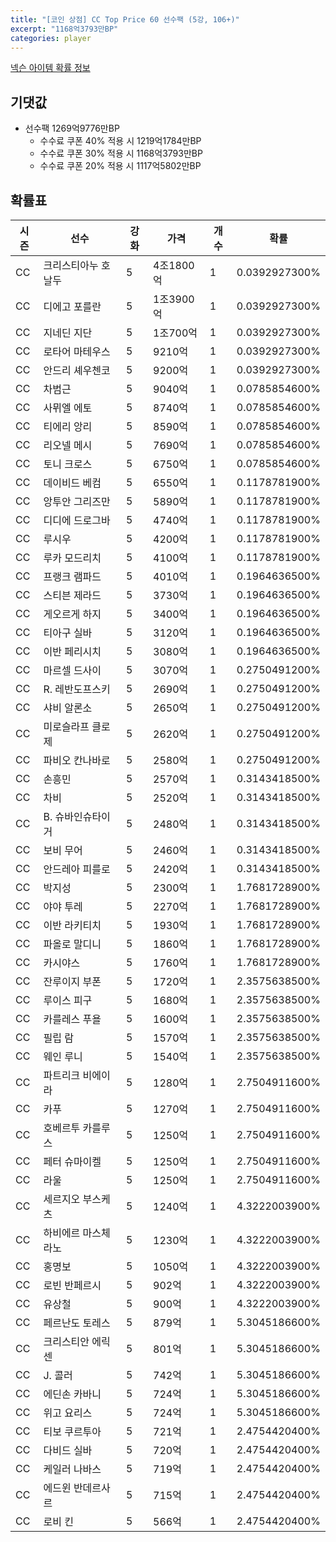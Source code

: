```yaml
---
title: "[코인 상점] CC Top Price 60 선수팩 (5강, 106+)"
excerpt: "1168억3793만BP"
categories: player
---
```

[넥슨 아이템 확률 정보](http://iteminfo.nexon.com/probability/fco?sn=7598)

## 기댓값
- 선수팩 1269억9776만BP
  - 수수료 쿠폰 40% 적용 시 1219억1784만BP
  - 수수료 쿠폰 30% 적용 시 1168억3793만BP
  - 수수료 쿠폰 20% 적용 시 1117억5802만BP


## 확률표

|시즌|선수|강화|가격|개수|확률|
|---|---|---|---|---|---|
|CC|크리스티아누 호날두|5|4조1800억|1|0.0392927300%|
|CC|디에고 포를란|5|1조3900억|1|0.0392927300%|
|CC|지네딘 지단|5|1조700억|1|0.0392927300%|
|CC|로타어 마테우스|5|9210억|1|0.0392927300%|
|CC|안드리 셰우첸코|5|9200억|1|0.0392927300%|
|CC|차범근|5|9040억|1|0.0785854600%|
|CC|사뮈엘 에토|5|8740억|1|0.0785854600%|
|CC|티에리 앙리|5|8590억|1|0.0785854600%|
|CC|리오넬 메시|5|7690억|1|0.0785854600%|
|CC|토니 크로스|5|6750억|1|0.0785854600%|
|CC|데이비드 베컴|5|6550억|1|0.1178781900%|
|CC|앙투안 그리즈만|5|5890억|1|0.1178781900%|
|CC|디디에 드로그바|5|4740억|1|0.1178781900%|
|CC|루시우|5|4200억|1|0.1178781900%|
|CC|루카 모드리치|5|4100억|1|0.1178781900%|
|CC|프랭크 램파드|5|4010억|1|0.1964636500%|
|CC|스티븐 제라드|5|3730억|1|0.1964636500%|
|CC|게오르게 하지|5|3400억|1|0.1964636500%|
|CC|티아구 실바|5|3120억|1|0.1964636500%|
|CC|이반 페리시치|5|3080억|1|0.1964636500%|
|CC|마르셀 드사이|5|3070억|1|0.2750491200%|
|CC|R. 레반도프스키|5|2690억|1|0.2750491200%|
|CC|샤비 알론소|5|2650억|1|0.2750491200%|
|CC|미로슬라프 클로제|5|2620억|1|0.2750491200%|
|CC|파비오 칸나바로|5|2580억|1|0.2750491200%|
|CC|손흥민|5|2570억|1|0.3143418500%|
|CC|차비|5|2520억|1|0.3143418500%|
|CC|B. 슈바인슈타이거|5|2480억|1|0.3143418500%|
|CC|보비 무어|5|2460억|1|0.3143418500%|
|CC|안드레아 피를로|5|2420억|1|0.3143418500%|
|CC|박지성|5|2300억|1|1.7681728900%|
|CC|야야 투레|5|2270억|1|1.7681728900%|
|CC|이반 라키티치|5|1930억|1|1.7681728900%|
|CC|파올로 말디니|5|1860억|1|1.7681728900%|
|CC|카시야스|5|1760억|1|1.7681728900%|
|CC|잔루이지 부폰|5|1720억|1|2.3575638500%|
|CC|루이스 피구|5|1680억|1|2.3575638500%|
|CC|카를레스 푸욜|5|1600억|1|2.3575638500%|
|CC|필립 람|5|1570억|1|2.3575638500%|
|CC|웨인 루니|5|1540억|1|2.3575638500%|
|CC|파트리크 비에이라|5|1280억|1|2.7504911600%|
|CC|카푸|5|1270억|1|2.7504911600%|
|CC|호베르투 카를루스|5|1250억|1|2.7504911600%|
|CC|페터 슈마이켈|5|1250억|1|2.7504911600%|
|CC|라울|5|1250억|1|2.7504911600%|
|CC|세르지오 부스케츠|5|1240억|1|4.3222003900%|
|CC|하비에르 마스체라노|5|1230억|1|4.3222003900%|
|CC|홍명보|5|1050억|1|4.3222003900%|
|CC|로빈 반페르시|5|902억|1|4.3222003900%|
|CC|유상철|5|900억|1|4.3222003900%|
|CC|페르난도 토레스|5|879억|1|5.3045186600%|
|CC|크리스티안 에릭센|5|801억|1|5.3045186600%|
|CC|J. 콜러|5|742억|1|5.3045186600%|
|CC|에딘손 카바니|5|724억|1|5.3045186600%|
|CC|위고 요리스|5|724억|1|5.3045186600%|
|CC|티보 쿠르투아|5|721억|1|2.4754420400%|
|CC|다비드 실바|5|720억|1|2.4754420400%|
|CC|케일러 나바스|5|719억|1|2.4754420400%|
|CC|에드윈 반데르사르|5|715억|1|2.4754420400%|
|CC|로비 킨|5|566억|1|2.4754420400%|
